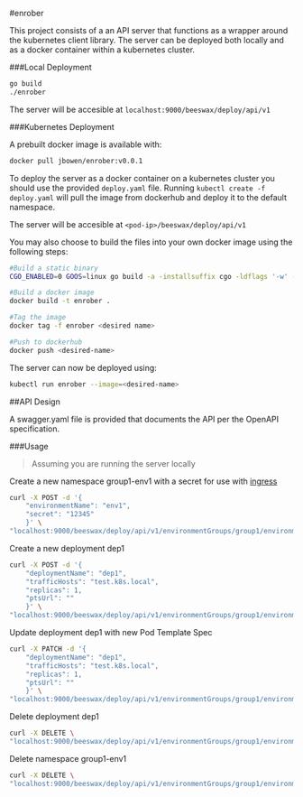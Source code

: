 #enrober

This project consists of a an API server that functions as a wrapper around the kubernetes client library. The server can be deployed both locally and as a docker container within a kubernetes cluster.

###Local Deployment

```sh
go build
./enrober
```

The server will be accesible at `localhost:9000/beeswax/deploy/api/v1`

###Kubernetes Deployment

A prebuilt docker image is available with:
 
```sh
docker pull jbowen/enrober:v0.0.1
```

To deploy the server as a docker container on a kubernetes cluster you should use the provided `deploy.yaml` file. Running `kubectl create -f deploy.yaml` will pull the image from dockerhub and deploy it to the default namespace.

The server will be accesible at `<pod-ip>/beeswax/deploy/api/v1`

You may also choose to build the files into your own docker image using the following steps:  

```sh
#Build a static binary
CGO_ENABLED=0 GOOS=linux go build -a -installsuffix cgo -ldflags '-w' -o enrober .

#Build a docker image
docker build -t enrober .

#Tag the image
docker tag -f enrober <desired name>

#Push to dockerhub
docker push <desired-name>
```

The server can now be deployed using:

```sh
kubectl run enrober --image=<desired-name>
```

##API Design

A swagger.yaml file is provided that documents the API per the OpenAPI specification.

###Usage

> Assuming you are running the server locally

Create a new namespace group1-env1 with a secret for use with [ingress](https://github.com/30x/k8s-pods-ingress#security)

```sh
curl -X POST -d '{
	"environmentName": "env1",
	"secret": "12345"
	}' \
"localhost:9000/beeswax/deploy/api/v1/environmentGroups/group1/environments"
```

Create a new deployment dep1 

```sh
curl -X POST -d '{
	"deploymentName": "dep1",
	"trafficHosts": "test.k8s.local",
	"replicas": 1,
	"ptsUrl": ""
	}' \
"localhost:9000/beeswax/deploy/api/v1/environmentGroups/group1/environments/env1/deployments"
```

Update deployment dep1 with new Pod Template Spec
	
```sh
curl -X PATCH -d '{
	"deploymentName": "dep1",
	"trafficHosts": "test.k8s.local",
	"replicas": 1,
	"ptsUrl": ""
	}' \
"localhost:9000/beeswax/deploy/api/v1/environmentGroups/group1/environments/env1/deployments/dep1"
```

Delete deployment dep1

```sh
curl -X DELETE \
"localhost:9000/beeswax/deploy/api/v1/environmentGroups/group1/environments/env1/deployments/dep1"
```

Delete namespace group1-env1

```sh
curl -X DELETE \
"localhost:9000/beeswax/deploy/api/v1/environmentGroups/group1/environments/env1"
```
